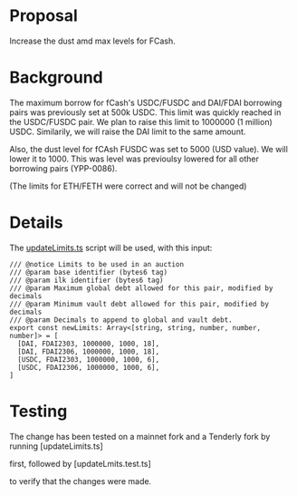 # Proposal

Increase the dust amd max levels for FCash.

# Background

The maximum borrow for fCash's USDC/FUSDC and DAI/FDAI borrowing pairs was previously set at 500k USDC. This limit was quickly reached in the USDC/FUSDC pair. We plan to raise this limit to 1000000 (1 million) USDC. Similarily, we will raise the DAI limit to the same amount.

Also, the dust level for fCAsh FUSDC was set to 5000 (USD value). We will lower it to 1000. This was level was previoulsy lowered for all other borrowing pairs (YPP-0086). 

(The limits for ETH/FETH were correct and will not be changed)

# Details

The [updateLimits.ts](https://github.com/yieldprotocol/environments-v2/pull/293/files#diff-eff1c2a858cba3323fcc396b80daa2aad677ce28500f9825ddcf7a4e1bc29856) script will be used, with this input:
```
/// @notice Limits to be used in an auction
/// @param base identifier (bytes6 tag)
/// @param ilk identifier (bytes6 tag)
/// @param Maximum global debt allowed for this pair, modified by decimals
/// @param Minimum vault debt allowed for this pair, modified by decimals
/// @param Decimals to append to global and vault debt.
export const newLimits: Array<[string, string, number, number, number]> = [
  [DAI, FDAI2303, 1000000, 1000, 18],
  [DAI, FDAI2306, 1000000, 1000, 18],
  [USDC, FDAI2303, 1000000, 1000, 6],
  [USDC, FDAI2306, 1000000, 1000, 6],
]

```
# Testing

The change has been tested on a mainnet fork and a Tenderly fork by running [updateLimits.ts]

<!-- (https://github.com/yieldprotocol/environments-v2/pull/293/files#diff-eff1c2a858cba3323fcc396b80daa2aad677ce28500f9825ddcf7a4e1bc29856)  -->

first, followed by [updateLmits.test.ts]

<!-- (https://github.com/yieldprotocol/environments-v2/pull/293/files#diff-eff1c2a858cba3323fcc396b80daa2aad677ce28500f9825ddcf7a4e1bc29856)  -->

to verify that the changes were made.


``` bash
 
```